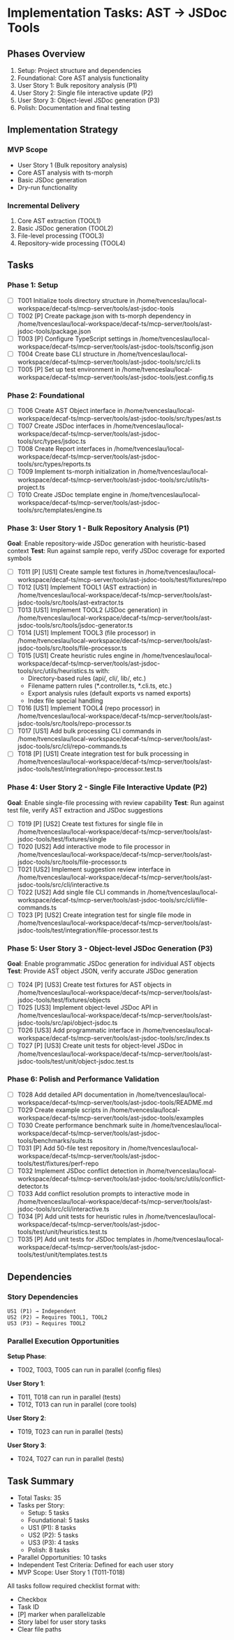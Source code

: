# Implementation Tasks: AST → JSDoc Tools

## Phases Overview

1. Setup: Project structure and dependencies
2. Foundational: Core AST analysis functionality
3. User Story 1: Bulk repository analysis (P1)
4. User Story 2: Single file interactive update (P2)
5. User Story 3: Object-level JSDoc generation (P3)
6. Polish: Documentation and final testing

## Implementation Strategy

### MVP Scope
- User Story 1 (Bulk repository analysis)
- Core AST analysis with ts-morph
- Basic JSDoc generation
- Dry-run functionality

### Incremental Delivery
1. Core AST extraction (TOOL1)
2. Basic JSDoc generation (TOOL2)
3. File-level processing (TOOL3)
4. Repository-wide processing (TOOL4)

## Tasks

### Phase 1: Setup

- [ ] T001 Initialize tools directory structure in /home/tvenceslau/local-workspace/decaf-ts/mcp-server/tools/ast-jsdoc-tools
- [ ] T002 [P] Create package.json with ts-morph dependency in /home/tvenceslau/local-workspace/decaf-ts/mcp-server/tools/ast-jsdoc-tools/package.json
- [ ] T003 [P] Configure TypeScript settings in /home/tvenceslau/local-workspace/decaf-ts/mcp-server/tools/ast-jsdoc-tools/tsconfig.json
- [ ] T004 Create base CLI structure in /home/tvenceslau/local-workspace/decaf-ts/mcp-server/tools/ast-jsdoc-tools/src/cli.ts
- [ ] T005 [P] Set up test environment in /home/tvenceslau/local-workspace/decaf-ts/mcp-server/tools/ast-jsdoc-tools/jest.config.ts

### Phase 2: Foundational

- [ ] T006 Create AST Object interface in /home/tvenceslau/local-workspace/decaf-ts/mcp-server/tools/ast-jsdoc-tools/src/types/ast.ts
- [ ] T007 Create JSDoc interfaces in /home/tvenceslau/local-workspace/decaf-ts/mcp-server/tools/ast-jsdoc-tools/src/types/jsdoc.ts
- [ ] T008 Create Report interfaces in /home/tvenceslau/local-workspace/decaf-ts/mcp-server/tools/ast-jsdoc-tools/src/types/reports.ts
- [ ] T009 Implement ts-morph initialization in /home/tvenceslau/local-workspace/decaf-ts/mcp-server/tools/ast-jsdoc-tools/src/utils/ts-project.ts
- [ ] T010 Create JSDoc template engine in /home/tvenceslau/local-workspace/decaf-ts/mcp-server/tools/ast-jsdoc-tools/src/templates/engine.ts

### Phase 3: User Story 1 - Bulk Repository Analysis (P1)

**Goal**: Enable repository-wide JSDoc generation with heuristic-based context
**Test**: Run against sample repo, verify JSDoc coverage for exported symbols

- [ ] T011 [P] [US1] Create sample test fixtures in /home/tvenceslau/local-workspace/decaf-ts/mcp-server/tools/ast-jsdoc-tools/test/fixtures/repo
- [ ] T012 [US1] Implement TOOL1 (AST extraction) in /home/tvenceslau/local-workspace/decaf-ts/mcp-server/tools/ast-jsdoc-tools/src/tools/ast-extractor.ts
- [ ] T013 [US1] Implement TOOL2 (JSDoc generation) in /home/tvenceslau/local-workspace/decaf-ts/mcp-server/tools/ast-jsdoc-tools/src/tools/jsdoc-generator.ts
- [ ] T014 [US1] Implement TOOL3 (file processor) in /home/tvenceslau/local-workspace/decaf-ts/mcp-server/tools/ast-jsdoc-tools/src/tools/file-processor.ts
- [ ] T015 [US1] Create heuristic rules engine in /home/tvenceslau/local-workspace/decaf-ts/mcp-server/tools/ast-jsdoc-tools/src/utils/heuristics.ts with:
  - Directory-based rules (api/, cli/, lib/, etc.)
  - Filename pattern rules (*.controller.ts, *.cli.ts, etc.)
  - Export analysis rules (default exports vs named exports)
  - Index file special handling
- [ ] T016 [US1] Implement TOOL4 (repo processor) in /home/tvenceslau/local-workspace/decaf-ts/mcp-server/tools/ast-jsdoc-tools/src/tools/repo-processor.ts
- [ ] T017 [US1] Add bulk processing CLI commands in /home/tvenceslau/local-workspace/decaf-ts/mcp-server/tools/ast-jsdoc-tools/src/cli/repo-commands.ts
- [ ] T018 [P] [US1] Create integration test for bulk processing in /home/tvenceslau/local-workspace/decaf-ts/mcp-server/tools/ast-jsdoc-tools/test/integration/repo-processor.test.ts

### Phase 4: User Story 2 - Single File Interactive Update (P2)

**Goal**: Enable single-file processing with review capability
**Test**: Run against test file, verify AST extraction and JSDoc suggestions

- [ ] T019 [P] [US2] Create test fixtures for single file in /home/tvenceslau/local-workspace/decaf-ts/mcp-server/tools/ast-jsdoc-tools/test/fixtures/single
- [ ] T020 [US2] Add interactive mode to file processor in /home/tvenceslau/local-workspace/decaf-ts/mcp-server/tools/ast-jsdoc-tools/src/tools/file-processor.ts
- [ ] T021 [US2] Implement suggestion review interface in /home/tvenceslau/local-workspace/decaf-ts/mcp-server/tools/ast-jsdoc-tools/src/cli/interactive.ts
- [ ] T022 [US2] Add single file CLI commands in /home/tvenceslau/local-workspace/decaf-ts/mcp-server/tools/ast-jsdoc-tools/src/cli/file-commands.ts
- [ ] T023 [P] [US2] Create integration test for single file mode in /home/tvenceslau/local-workspace/decaf-ts/mcp-server/tools/ast-jsdoc-tools/test/integration/file-processor.test.ts

### Phase 5: User Story 3 - Object-level JSDoc Generation (P3)

**Goal**: Enable programmatic JSDoc generation for individual AST objects
**Test**: Provide AST object JSON, verify accurate JSDoc generation

- [ ] T024 [P] [US3] Create test fixtures for AST objects in /home/tvenceslau/local-workspace/decaf-ts/mcp-server/tools/ast-jsdoc-tools/test/fixtures/objects
- [ ] T025 [US3] Implement object-level JSDoc API in /home/tvenceslau/local-workspace/decaf-ts/mcp-server/tools/ast-jsdoc-tools/src/api/object-jsdoc.ts
- [ ] T026 [US3] Add programmatic interface in /home/tvenceslau/local-workspace/decaf-ts/mcp-server/tools/ast-jsdoc-tools/src/index.ts
- [ ] T027 [P] [US3] Create unit tests for object-level JSDoc in /home/tvenceslau/local-workspace/decaf-ts/mcp-server/tools/ast-jsdoc-tools/test/unit/object-jsdoc.test.ts

### Phase 6: Polish and Performance Validation

- [ ] T028 Add detailed API documentation in /home/tvenceslau/local-workspace/decaf-ts/mcp-server/tools/ast-jsdoc-tools/README.md
- [ ] T029 Create example scripts in /home/tvenceslau/local-workspace/decaf-ts/mcp-server/tools/ast-jsdoc-tools/examples
- [ ] T030 Create performance benchmark suite in /home/tvenceslau/local-workspace/decaf-ts/mcp-server/tools/ast-jsdoc-tools/benchmarks/suite.ts
- [ ] T031 [P] Add 50-file test repository in /home/tvenceslau/local-workspace/decaf-ts/mcp-server/tools/ast-jsdoc-tools/test/fixtures/perf-repo
- [ ] T032 Implement JSDoc conflict detection in /home/tvenceslau/local-workspace/decaf-ts/mcp-server/tools/ast-jsdoc-tools/src/utils/conflict-detector.ts
- [ ] T033 Add conflict resolution prompts to interactive mode in /home/tvenceslau/local-workspace/decaf-ts/mcp-server/tools/ast-jsdoc-tools/src/cli/interactive.ts
- [ ] T034 [P] Add unit tests for heuristic rules in /home/tvenceslau/local-workspace/decaf-ts/mcp-server/tools/ast-jsdoc-tools/test/unit/heuristics.test.ts
- [ ] T035 [P] Add unit tests for JSDoc templates in /home/tvenceslau/local-workspace/decaf-ts/mcp-server/tools/ast-jsdoc-tools/test/unit/templates.test.ts

## Dependencies

### Story Dependencies
```
US1 (P1) → Independent
US2 (P2) → Requires TOOL1, TOOL2
US3 (P3) → Requires TOOL2
```

### Parallel Execution Opportunities

**Setup Phase**:
- T002, T003, T005 can run in parallel (config files)

**User Story 1**:
- T011, T018 can run in parallel (tests)
- T012, T013 can run in parallel (core tools)

**User Story 2**:
- T019, T023 can run in parallel (tests)

**User Story 3**:
- T024, T027 can run in parallel (tests)

## Task Summary

- Total Tasks: 35
- Tasks per Story:
  - Setup: 5 tasks
  - Foundational: 5 tasks
  - US1 (P1): 8 tasks
  - US2 (P2): 5 tasks
  - US3 (P3): 4 tasks
  - Polish: 8 tasks
- Parallel Opportunities: 10 tasks
- Independent Test Criteria: Defined for each user story
- MVP Scope: User Story 1 (T011-T018)

All tasks follow required checklist format with:
- Checkbox
- Task ID
- [P] marker when parallelizable
- Story label for user story tasks
- Clear file paths